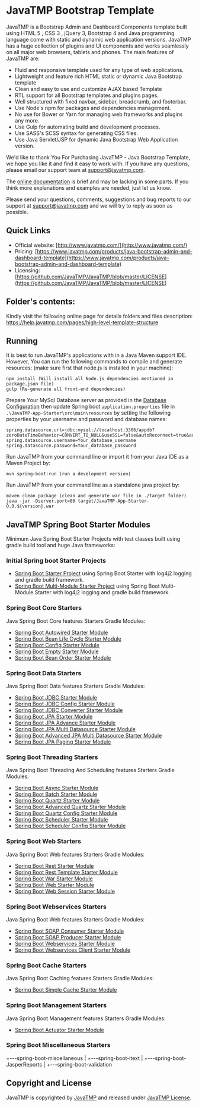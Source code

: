 # JavaTMP Bootstrap Template
JavaTMP is a Bootstrap Admin and Dashboard Components template built using HTML 5 , CSS 3 , jQuery 3,
Bootstrap 4 and Java programming language come with static and dynamic web application versions.
JavaTMP has a huge collection of plugins and UI components and works seamlessly on all major web browsers, tablets and phones.
The main features of JavaTMP are:
*   Fluid and responsive template used for any type of web applications.
*   Lightweight and feature rich HTML static or dynamic Java Bootstrap template 
*   Clean and easy to use and customize AJAX based Template
*   RTL support for all Bootstrap templates and plugins pages.
*   Well structured with fixed navbar, sidebar, breadcrumb, and footerbar.
*   Use Node's npm for packages and dependencies management.
*   No use for Bower or Yarn for managing web frameworks and plugins any more.
*   Use Gulp for automating build and development processes.
*   Use SASS's SCSS syntax for generating CSS files.
*   Use Java Servlet/JSP for dynamic Java Bootstrap Web Application version. 

We'd like to thank You For Purchasing JavaTMP - Java Bootstrap Template, we hope you like it and find it easy to work with.
If you have any questions, please email our support team at support@javatmp.com.

The [online documentation](http://help.javatmp.com/) is brief and may be lacking in some parts.
If you think more explanations and examples are needed, just let us know.

Please send your questions, comments, suggestions and bug reports to our support
at support@javatmp.com and we will try to reply as soon as possible.

## Quick Links
- Official website: [http://www.javatmp.com/](http://www.javatmp.com/)
- Pricing: [https://www.javatmp.com/products/java-bootstrap-admin-and-dashboard-template](https://www.javatmp.com/products/java-bootstrap-admin-and-dashboard-template)
- Licensing: [https://github.com/JavaTMP/JavaTMP/blob/master/LICENSE](https://github.com/JavaTMP/JavaTMP/blob/master/LICENSE)

## Folder's contents:
Kindly visit the following online page for details folders and files description:
https://help.javatmp.com/pages/high-level-template-structure

## Running
It is best to run JavaTMP's applications with in a Java Maven support IDE. However,
You can run the following commands to compile and generate resources:
(make sure first that node.js is installed in your machine):
```
npm install (Will install all Node.js dependencies mentioned in package.json file)
gulp (Re-generate all front-end dependencies)
```

Prepare Your MySql Database server as provided in the [Database Configuration](http://help.javatmp.com/pages/javatmp-app-starter-project-version#preparing-oracle-mysql-database-management-system)
then update Spring boot `application.properties` file in `.\JavaTMP-App-Starter\src\main\resources` by
setting the following properties by your username and password and database names:
```
spring.datasource.url=jdbc:mysql://localhost:3306/appdb?zeroDateTimeBehavior=CONVERT_TO_NULL&useSSL=false&autoReconnect=true&autoReconnectForPools=true&allowPublicKeyRetrieval=true&useTimezone=true&serverTimezone=UTC
spring.datasource.username=Your_database_username
spring.datasource.password=Your_database_password
```
     
Run JavaTMP from your command line or import it from your Java IDE as a Maven Project by:
```
mvn spring-boot:run (run a development version)
```

Run JavaTMP from your command line as a standalone java project by:
```
maven clean package (clean and generate war file in ./target folder)
java -jar -Dserver.port=80 target/JavaTMP-App-Starter-0.0.${version}.war
```

## JavaTMP Spring Boot Starter Modules
Minimum Java Spring Boot Starter Projects with test classes built using gradle build tool and huge Java
frameworks:
### Initial Spring boot Starter Projects
* [Spring Boot Starter Project](SpringBootStarters/SpringBootStarterProject) 
using Spring Boot Starter with log4j2 logging and gradle build framework.
* [Spring Boot Multi-Module Starter Project](SpringBootStarters/SpringBootModulesStarterProject) 
using Spring Boot Multi-Module Starter with log4j2 logging and gradle build framework.

### Spring Boot Core Starters
Java Spring Boot Core features Starters Gradle Modules:
* [Spring Boot Autowired Starter Module](JavaTMP-SpringBoot-Modules/spring-boot-core/spring-boot-autowired)
* [Spring Boot Bean Life Cycle Starter Module](JavaTMP-SpringBoot-Modules/spring-boot-core/spring-boot-bean-lifecycle)
* [Spring Boot Config Starter Module](JavaTMP-SpringBoot-Modules/spring-boot-core/spring-boot-config)
* [Spring Boot Empty Starter Module](JavaTMP-SpringBoot-Modules/spring-boot-core/spring-boot-empty)
* [Spring Boot Bean Order Starter Module](JavaTMP-SpringBoot-Modules/spring-boot-core/spring-boot-order)

### Spring Boot Data Starters
Java Spring Boot Data features Starters Gradle Modules:
* [Spring Boot JDBC Starter Module](JavaTMP-SpringBoot-Modules/spring-boot-data/spring-boot-jdbc)
* [Spring Boot JDBC Config Starter Module](JavaTMP-SpringBoot-Modules/spring-boot-data/spring-boot-jdbc-config)
* [Spring Boot JDBC Converter Starter Module](JavaTMP-SpringBoot-Modules/spring-boot-data/spring-boot-jdbc-converter)
* [Spring Boot JPA Starter Module](JavaTMP-SpringBoot-Modules/spring-boot-data/spring-boot-jpa)
* [Spring Boot JPA Advance Starter Module](JavaTMP-SpringBoot-Modules/spring-boot-data/spring-boot-jpa-advance)
* [Spring Boot JPA Multi Datasource Starter Module](JavaTMP-SpringBoot-Modules/spring-boot-data/spring-boot-jpa-multi)
* [Spring Boot Advanced JPA Multi Datasource Starter Module](JavaTMP-SpringBoot-Modules/spring-boot-data/spring-boot-jpa-multi-advance)
* [Spring Boot JPA Paging Starter Module](JavaTMP-SpringBoot-Modules/spring-boot-data/spring-boot-jpa-paging)

### Spring Boot Threading Starters
Java Spring Boot Threading And Scheduling features Starters Gradle Modules:
* [Spring Boot Async Starter Module](JavaTMP-SpringBoot-Modules/spring-boot-threading/spring-boot-async)
* [Spring Boot Batch Starter Module](JavaTMP-SpringBoot-Modules/spring-boot-threading/spring-boot-batch)
* [Spring Boot Quartz Starter Module](JavaTMP-SpringBoot-Modules/spring-boot-threading/spring-boot-quartz)
* [Spring Boot Advanced Quartz Starter Module](JavaTMP-SpringBoot-Modules/spring-boot-threading/spring-boot-quartz-advance)
* [Spring Boot Quartz Config Starter Module](JavaTMP-SpringBoot-Modules/spring-boot-threading/spring-boot-quartz-config)
* [Spring Boot Scheduler Starter Module](JavaTMP-SpringBoot-Modules/spring-boot-threading/spring-boot-scheduler)
* [Spring Boot Scheduler Config Starter Module](JavaTMP-SpringBoot-Modules/spring-boot-threading/spring-boot-scheduler-config)

### Spring Boot Web Starters
Java Spring Boot Web features Starters Gradle Modules:
* [Spring Boot Rest Starter Module](JavaTMP-SpringBoot-Modules/spring-boot-web/spring-boot-rest)
* [Spring Boot Rest Template Starter Module](JavaTMP-SpringBoot-Modules/spring-boot-web/spring-boot-rest-template)
* [Spring Boot War Starter Module](JavaTMP-SpringBoot-Modules/spring-boot-web/spring-boot-war)
* [Spring Boot Web Starter Module](JavaTMP-SpringBoot-Modules/spring-boot-web/spring-boot-web-simple)
* [Spring Boot Web Session Starter Module](JavaTMP-SpringBoot-Modules/spring-boot-web/spring-boot-web-session)

### Spring Boot Webservices Starters
Java Spring Boot Web features Starters Gradle Modules:
* [Spring Boot SOAP Consumer Starter Module](JavaTMP-SpringBoot-Modules/spring-boot-webservices/spring-boot-soap-consumer)
* [Spring Boot SOAP Producer Starter Module](JavaTMP-SpringBoot-Modules/spring-boot-webservices/spring-boot-soap-producer)
* [Spring Boot Webservices Starter Module](JavaTMP-SpringBoot-Modules/spring-boot-webservices/spring-boot-web-services)
* [Spring Boot Webservices Client Starter Module](JavaTMP-SpringBoot-Modules/spring-boot-webservices/spring-boot-web-services-client)

### Spring Boot Cache Starters
Java Spring Boot Caching features Starters Gradle Modules:
* [Spring Boot Simple Cache Starter Module](JavaTMP-SpringBoot-Modules/spring-boot-cache/spring-boot-cache-simple)

### Spring Boot Management Starters
Java Spring Boot Management features Starters Gradle Modules:
* [Spring Boot Actuator Starter Module](JavaTMP-SpringBoot-Modules/spring-boot-management/spring-boot-actuator)

### Spring Boot Miscellaneous Starters

+---spring-boot-miscellaneous
|   +---spring-boot-itext
|   +---spring-boot-JasperReports
|   +---spring-boot-validation
## Copyright and License
JavaTMP is copyrighted by [JavaTMP](http://www.javatmp.com) and released under
[JavaTMP License](https://github.com/JavaTMP/JavaTMP/blob/master/LICENSE).

